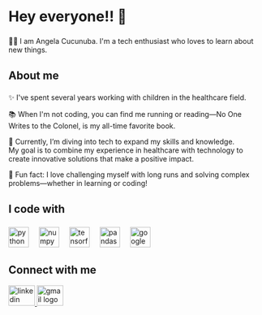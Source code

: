<h1 align="left">Hey everyone!! 👋</h1>

###

<p align="left">👩‍💻 I am Angela Cucunuba. I'm a tech enthusiast who loves to learn about new things.</p>

###

<h2 align="left">About me</h2>

###

<p align="left">
  ✨ I've spent several years working with children in the healthcare field. <br>
  
  📚 When I'm not coding, you can find me running or reading—No One Writes to the Colonel,  is my all-time favorite book.<br>
  
  🎯 Currently, I’m diving into tech to expand my skills and knowledge. <br>
    My goal is to combine my experience in healthcare with technology to create innovative solutions that make a positive impact.<br>
  
  🎲 Fun fact: I love challenging myself with long runs and solving complex problems—whether in learning  or coding!
</p>

###

<h2 align="left">I code with</h2>

###

<div align="left">
  <img src="https://cdn.jsdelivr.net/gh/devicons/devicon/icons/python/python-original.svg" height="40" alt="python logo" />
  <img width="12" />
  <img src="https://cdn.jsdelivr.net/gh/devicons/devicon/icons/numpy/numpy-original.svg" height="40" alt="numpy logo" />
  <img width="12" />
  <img src="https://cdn.jsdelivr.net/gh/devicons/devicon/icons/tensorflow/tensorflow-original.svg" height="40" alt="tensorflow logo" />
  <img width="12" />
  <img src="https://cdn.jsdelivr.net/gh/devicons/devicon/icons/pandas/pandas-original.svg" height="40" alt="pandas logo" />
  <img width="12" />
  <img src="https://cdn.jsdelivr.net/gh/devicons/devicon/icons/googlecloud/googlecloud-original.svg" height="40" alt="googlecloud logo" />
</div>

###

<h2 align="left">Connect with me</h2>

<div align="left">
  <a href="https://www.linkedin.com/in/angela-cucunuba-40b728204/" target="_blank">
    <img src="https://raw.githubusercontent.com/maurodesouza/profile-readme-generator/master/src/assets/icons/social/linkedin/default.svg" width="52" height="40" alt="linkedin logo" />
  </a>
  <a href="mailto:amcucunubar@gmail.com" target="_blank">
    <img src="https://raw.githubusercontent.com/maurodesouza/profile-readme-generator/master/src/assets/icons/social/gmail/default.svg" width="52" height="40" alt="gmail logo" />
  </a>
</div>
